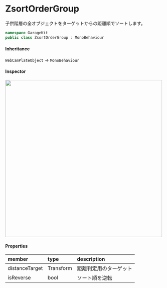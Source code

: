 # ZsortOrderGroup

子供階層の全オブジェクトをターゲットからの距離順でソートします。

```csharp
namespace GarageKit
public class ZsortOrderGroup : MonoBehaviour
```

#### Inheritance

`WebCamPlateObject` -> `MonoBehaviour`

#### Inspector

<img src="~/image/script_reference/zsortordergroup_inspector.png" width="500px"/>

#### Properties

|member|type|description|
|:--|:--|:--|
|distanceTarget|Transform|距離判定用のターゲット|
|isReverse|bool|ソート順を逆転|
